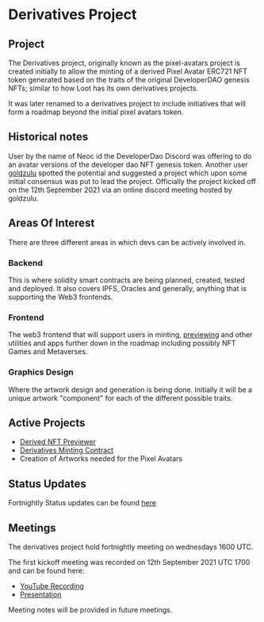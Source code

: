 # Derivatives Project

## Project
The Derivatives project, originally known as the pixel-avatars project is created initially to allow the minting of a derived Pixel Avatar ERC721 NFT token generated based on the traits of the original DeveloperDAO genesis NFTs; similar to how Loot has its own derivatives projects.

It was later renamed to a derivatives project to include initiatives that will form a roadmap beyond the initial pixel avatars token.

## Historical notes
User by the name of Neoc id the DeveloperDao Discord was offering to do an avatar versions of the developer dao NFT genesis token. Another user [goldzulu](https://github.com/goldzulu) spotted the potential and suggested a project which upon some initial consensus was put to lead the project. Officially the project kicked off on the 12th September 2021 via an online discord meeting hosted by goldzulu.

## Areas Of Interest
There are three different areas in which devs can be actively involved in.

### Backend
This is where solidity smart contracts are being planned, created, tested and deployed. It also covers IPFS, Oracles and generally, anything that is supporting the Web3 frontends.

### Frontend
The web3 frontend that will support users in minting, [previewing](./web-previewer/README.md) and other utilities and apps further down in the roadmap including possibly NFT Games and Metaverses.

### Graphics Design

Where the artwork design and generation is being done. Initially it will be a unique artwork "component" for each of the different possible traits.

## Active Projects

* [Derived NFT Previewer](./web-previewer/README.md)
* [Derivatives Minting Contract](https://rinkeby.etherscan.io/address/0x22ecf3563b6a5b3a61b341fc11183aecbe97e65a#code)
* Creation of Artworks needed for the Pixel Avatars

## Status Updates
Fortnightly Status updates can be found [here](./STATUS.md)

## Meetings
The derivatives project hold fortnightly meeting on wednesdays 1600 UTC.

The first kickoff meeting was recorded on 12th September 2021 UTC 1700 and can be found here:

* [YouTube Recording](https://youtu.be/EiGaJDYyfhw)
* [Presentation](https://prezi.com/view/qHW7XIO3JeHdKxhMAZrr/)

Meeting notes will be provided in future meetings.

